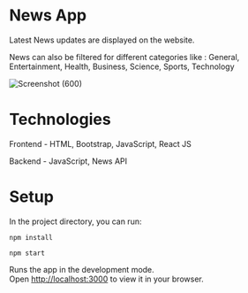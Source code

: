 # News App

Latest News updates are displayed on the website.

News can also be filtered for different categories like : General, Entertainment, Health, Business, Science, Sports, Technology

![Screenshot (600)](https://github.com/yashi-15/NewsApp/assets/132138302/339e36fa-21e3-4738-9b5d-356a4b5847c6)

# Technologies
Frontend - HTML, Bootstrap, JavaScript, React JS

Backend - JavaScript, News API

# Setup

In the project directory, you can run:

`npm install`

`npm start`

Runs the app in the development mode.\
Open [http://localhost:3000](http://localhost:3000) to view it in your browser.


